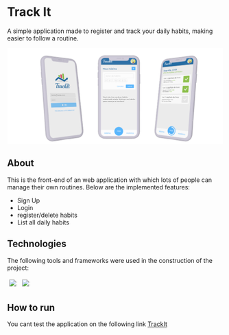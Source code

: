 # Track It

A simple application made to register and track your daily habits, making easier to follow a routine. 

<img src="https://github.com/Danilosrr/projeto10-trackit/blob/main/src/assets/img/TRACKIT.png">

## About

This is the front-end of an web application with which lots of people can manage their own routines. Below are the implemented features:

- Sign Up
- Login
- register/delete habits
- List all daily habits

## Technologies
The following tools and frameworks were used in the construction of the project:<br>
<p>
  <img style='margin: 5px;' src="https://img.shields.io/badge/-react.js-535353?style=for-the-badge&logo=react&logoColor=5ED3F3"/>
  <img style='margin: 5px;' src="https://img.shields.io/badge/-vercel-535353?style=for-the-badge&logo=vercel&logoColor=000000"/>
</p>

## How to run

You cant test the application on the following link
[TrackIt](https://projeto10-trackit-gold-chi.vercel.app/)
